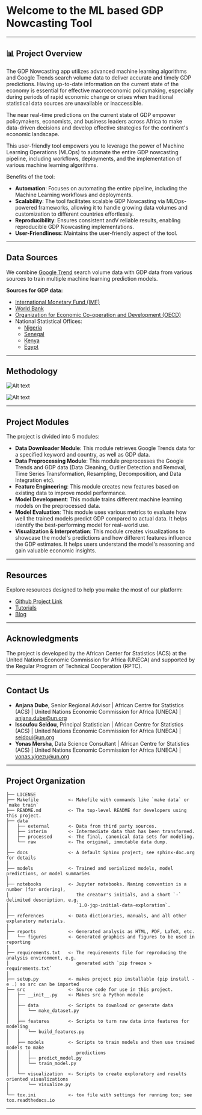 Welcome to the ML based GDP Nowcasting Tool 
===========================================

--------

📊 Project Overview
-------------------
  
<p>The GDP Nowcasting app utilizes advanced machine learning algorithms and Google Trends search volume data to deliver accurate and timely GDP predictions. Having up-to-date information on the current state of the economy is essential for effective macroeconomic policymaking, especially during periods of rapid economic change or crises when traditional statistical data sources are unavailable or inaccessible.</p>

<p>The near real-time predictions on the current state of GDP empower policymakers, economists, and business leaders across Africa to make data-driven decisions and develop effective strategies for the continent's economic landscape.</p>

<p>This user-friendly tool empowers you to leverage the power of Machine Learning Operations (MLOps) to automate the entire GDP nowcasting pipeline, including workflows, deployments, and the implementation of various machine learning algorithms.</p>
  
Benefits of the tool:
  - **Automation**: Focuses on automating the entire pipeline, including the Machine Learning workflows and deployments.
  - **Scalability**: The tool facilitates scalable GDP Nowcasting via MLOps-powered frameworks, allowing it to handle growing data volumes and customization to different countries effortlessly.
  - **Reproducibility**: Ensures consistent andV reliable results, enabling reproducible GDP Nowcasting implementations.
  - **User-Friendliness**: Maintains the user-friendly aspect of the tool.

--------

Data Sources
---------------
  
We combine [Google Trend](https://trends.google.com/trends/) search volume data with GDP data from various sources to train multiple machine learning prediction models.

  **Sources for GDP data:**
  
  - [International Monetary Fund (IMF)](https://www.imf.org/en/Data)
  - [World Bank](https://data.worldbank.org/indicator/)
  - [Organization for Economic Co-operation and Development (OECD)](https://www.oecd.org/sdd/na/)
  - National Statistical Offices:
    - [Nigeria](https://www.nigerianstat.gov.ng/)
    - [Senegal](https://www.ansd.sn/)
    - [Kenya](https://www.knbs.or.ke/)
    - [Egypt](https://www.capmas.gov.eg/)


--------

Methodology
-------------

![Alt text](/reports/figures/mind_map_bg.jpg)

![Alt text](/reports/figures/ML_workflow_bg.jpg)

--------

Project Modules
---------------

The project is divided into 5 modules:
  
  - **Data Downloader Module**: This module retrieves Google Trends data for a specified keyword and country, as well as GDP data.
  - **Data Preprocessing Module**: This module preprocesses the Google Trends and GDP data (Data Cleaning, Outlier Detection and Removal, Time Series Transformation, Resampling, Decomposition, and Data Integration etc).
  - **Feature Engineering**: This module creates new features based on existing data to improve model performance.
  - **Model Development**: This module trains different machine learning models on the preprocessed data.
  - **Model Evaluation**: This module uses various metrics to evaluate how well the trained models predict GDP compared to actual data. It helps identify the best-performing model for real-world use.
  - **Visualization & Interpretation**: This module creates visualizations to showcase the model's predictions and how different features influence the GDP estimates. It helps users understand the model's reasoning and gain valuable economic insights.

--------

Resources
-------------

Explore resources designed to help you make the most of our platform:
  - [Github Project Link](https://github.com/YonSci/GPD-Nowcasting)
  - [Tutorials](https://github.com/YonSci/GPD-Nowcasting)
  - [Blog](https://github.com/YonSci/GPD-Nowcasting)


--------

Acknowledgments
------------------

The project is developed by the African Center for Statistics (ACS) at the United Nations Economic Commission for Africa (UNECA) and supported by the Regular Program of Technical Cooperation (RPTC).

--------

Contact Us
------------
  
  - **Anjana Dube**, Senior Regional Advisor | African Centre for Statistics (ACS) | United Nations Economic Commission for Africa (UNECA) | anjana.dube@un.org
  - **Issoufou Seidou**, Principal Statistician | African Centre for Statistics (ACS) | United Nations Economic Commission for Africa (UNECA) | seidoui@un.org
  - **Yonas Mersha**, Data Science Consultant | African Centre for Statistics (ACS) | United Nations Economic Commission for Africa (UNECA) | yonas.yigezu@un.org

--------

Project Organization
------------

    ├── LICENSE
    ├── Makefile           <- Makefile with commands like `make data` or `make train`
    ├── README.md          <- The top-level README for developers using this project.
    ├── data
    │   ├── external       <- Data from third party sources.
    │   ├── interim        <- Intermediate data that has been transformed.
    │   ├── processed      <- The final, canonical data sets for modeling.
    │   └── raw            <- The original, immutable data dump.
    │
    ├── docs               <- A default Sphinx project; see sphinx-doc.org for details
    │
    ├── models             <- Trained and serialized models, model predictions, or model summaries
    │
    ├── notebooks          <- Jupyter notebooks. Naming convention is a number (for ordering),
    │                         the creator's initials, and a short `-` delimited description, e.g.
    │                         `1.0-jqp-initial-data-exploration`.
    │
    ├── references         <- Data dictionaries, manuals, and all other explanatory materials.
    │
    ├── reports            <- Generated analysis as HTML, PDF, LaTeX, etc.
    │   └── figures        <- Generated graphics and figures to be used in reporting
    │
    ├── requirements.txt   <- The requirements file for reproducing the analysis environment, e.g.
    │                         generated with `pip freeze > requirements.txt`
    │
    ├── setup.py           <- makes project pip installable (pip install -e .) so src can be imported
    ├── src                <- Source code for use in this project.
    │   ├── __init__.py    <- Makes src a Python module
    │   │
    │   ├── data           <- Scripts to download or generate data
    │   │   └── make_dataset.py
    │   │
    │   ├── features       <- Scripts to turn raw data into features for modeling
    │   │   └── build_features.py
    │   │
    │   ├── models         <- Scripts to train models and then use trained models to make
    │   │   │                 predictions
    │   │   ├── predict_model.py
    │   │   └── train_model.py
    │   │
    │   └── visualization  <- Scripts to create exploratory and results oriented visualizations
    │       └── visualize.py
    │
    └── tox.ini            <- tox file with settings for running tox; see tox.readthedocs.io
--------